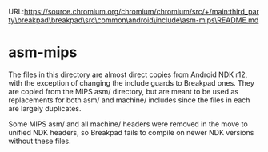 URL:https://source.chromium.org/chromium/chromium/src/+/main:third_party\breakpad\breakpad\src\common\android\include\asm-mips\README.md
# asm-mips

The files in this directory are almost direct copies from Android NDK r12, with
the exception of changing the include guards to Breakpad ones. They are copied
from the MIPS asm/ directory, but are meant to be used as replacements for both
asm/ and machine/ includes since the files in each are largely duplicates.

Some MIPS asm/ and all machine/ headers were removed in the move to unified NDK
headers, so Breakpad fails to compile on newer NDK versions without these files.